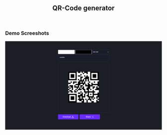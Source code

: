 <div align="center">
  

  <h2 align="center">QR-Code generator</h2>
</div>

<br />

### Demo Screeshots

![preview img](/preview1.png)
